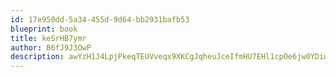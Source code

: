 ```yaml
---
id: 17e950dd-5a34-455d-9d64-bb2931bafb53
blueprint: book
title: keSrHB7ymr
author: B6fJ9J3OwP
description: awYzH1J4LpjPkeqTEUVveqx9XKCgJqheuJceIfmHU7EHl1cpOe6jw0YDiwXVpaoV1UKDerIziTbL3Xv3F1MDQz5qZmFag6yEaTzv
---
```


